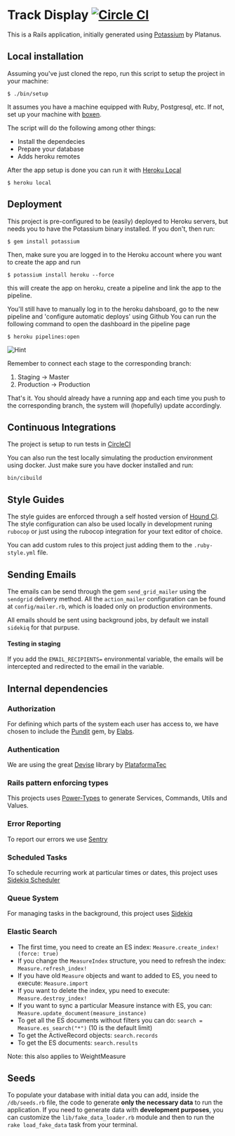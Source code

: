# Track Display [![Circle CI](https://circleci.com/gh/platanus/track-display.svg?style=svg)](https://circleci.com/gh/platanus/track-display)
This is a Rails application, initially generated using [Potassium](https://github.com/platanus/potassium) by Platanus.

## Local installation

Assuming you've just cloned the repo, run this script to setup the project in your
machine:

    $ ./bin/setup

It assumes you have a machine equipped with Ruby, Postgresql, etc. If not, set up
your machine with [boxen].

The script will do the following among other things:

- Install the dependecies
- Prepare your database
- Adds heroku remotes

After the app setup is done you can run it with [Heroku Local]

    $ heroku local

[Heroku Local]: https://devcenter.heroku.com/articles/heroku-local
[boxen]: http://github.com/platanus/our-boxen


## Deployment

This project is pre-configured to be (easily) deployed to Heroku servers, but needs you to have the Potassium binary installed. If you don't, then run:

    $ gem install potassium

Then, make sure you are logged in to the Heroku account where you want to create the app and run

    $ potassium install heroku --force

this will create the app on heroku, create a pipeline and link the app to the pipeline.

You'll still have to manually log in to the heroku dahsboard, go to the new pipeline and 'configure automatic deploys' using Github
You can run the following command to open the dashboard in the pipeline page

    $ heroku pipelines:open

![Hint](https://cloud.githubusercontent.com/assets/313750/13019759/fa86c8ca-d1af-11e5-8869-cd2efb5513fa.png)

Remember to connect each stage to the corresponding branch:

1. Staging -> Master
2. Production -> Production

That's it. You should already have a running app and each time you push to the corresponding branch, the system will (hopefully) update accordingly.


## Continuous Integrations

The project is setup to run tests
in [CircleCI](https://circleci.com/gh/platanus/track-display/tree/master)

You can also run the test locally simulating the production environment using docker.
Just make sure you have docker installed and run:

    bin/cibuild


## Style Guides

The style guides are enforced through a self hosted version of [Hound CI](http://monkeyci.platan.us). The style configuration can also be used locally
in development runing `rubocop` or just using the rubocop integration for your text editor of choice.

You can add custom rules to this project just adding them to the `.ruby-style.yml` file.


## Sending Emails

The emails can be send through the gem `send_grid_mailer` using the `sendgrid` delivery method.
All the `action_mailer` configuration can be found at `config/mailer.rb`, which is loaded only on production environments.

All emails should be sent using background jobs, by default we install `sidekiq` for that purpuse.

#### Testing in staging

If you add the `EMAIL_RECIPIENTS=` environmental variable, the emails will be intercepted and redirected to the email in the variable.


## Internal dependencies

### Authorization

For defining which parts of the system each user has access to, we have chosen to include the [Pundit](https://github.com/elabs/pundit) gem, by [Elabs](http://elabs.se/).

### Authentication

We are using the great [Devise](https://github.com/plataformatec/devise) library by [PlataformaTec](http://plataformatec.com.br/)

### Rails pattern enforcing types

This projects uses [Power-Types](https://github.com/platanus/power-types) to generate Services, Commands, Utils and Values.

### Error Reporting

To report our errors we use [Sentry](https://github.com/getsentry/raven-ruby)

### Scheduled Tasks

To schedule recurring work at particular times or dates, this project uses [Sidekiq Scheduler](https://github.com/moove-it/sidekiq-scheduler)

### Queue System

For managing tasks in the background, this project uses [Sidekiq](https://github.com/mperham/sidekiq)

### Elastic Search

- The first time, you need to create an ES index: `Measure.create_index!(force: true)`
- If you change the `MeasureIndex` structure, you need to refresh the index: `Measure.refresh_index!`
- If you have old `Measure` objects and want to added to ES, you need to execute: `Measure.import`
- If you want to delete the index, ypu need to execute: `Measure.destroy_index!`
- If you want to sync a particular Measure instance with ES, you can: `Measure.update_document(measure_instance)`
- To get all the ES documents without filters you can do: `search = Measure.es_search("*")` (10 is the default limit)
- To get the ActiveRecord objects: `search.records`
- To get the ES documents: `search.results`

Note: this also applies to WeightMeasure

## Seeds

To populate your database with initial data you can add, inside the `/db/seeds.rb` file, the code to generate **only the necessary data** to run the application.
If you need to generate data with **development purposes**, you can customize the `lib/fake_data_loader.rb` module and then to run the `rake load_fake_data` task from your terminal.

